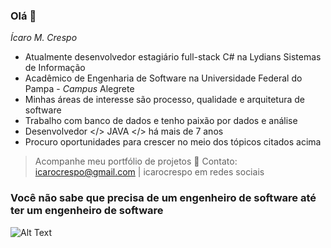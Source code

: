 ### Olá 👋
_Ícaro M. Crespo_

- Atualmente desenvolvedor estagiário full-stack C# na Lydians Sistemas de Informação
- Acadêmico de Engenharia de Software na Universidade Federal do Pampa - _Campus_ Alegrete
- Minhas áreas de interesse são processo, qualidade e arquitetura de software
- Trabalho com banco de dados e tenho paixão por dados e análise
- Desenvolvedor </> JAVA </> há mais de 7 anos
- Procuro oportunidades para crescer no meio dos tópicos citados acima

> Acompanhe meu portfólio de projetos 💬
> Contato: icarocrespo@gmail.com | icarocrespo em redes sociais

### Você não sabe que precisa de um engenheiro de software até ter um engenheiro de software


![Alt Text](https://media.giphy.com/media/4CP58gxwbBy2Q/giphy.gif)
<!--
**icarocrespo/icarocrespo** is a ✨ _special_ ✨ repository because its `README.md` (this file) appears on your GitHub profile.

Here are some ideas to get you started:

- 🔭 I’m currently working on ...
- 🌱 I’m currently learning ...
- 👯 I’m looking to collaborate on ...
- 🤔 I’m looking for help with ...
- 💬 Ask me about ...
- 📫 How to reach me: ...
- 😄 Pronouns: ...
- ⚡ Fun fact: ...
-->
